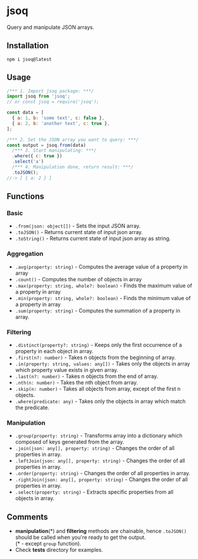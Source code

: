 # jsoq
Query and manipulate JSON arrays.

## Installation
`npm i jsoq@latest`

## Usage
```javascript
/*** 1. Import jsoq package: ***/  
import jsoq from 'jsoq';
// or const jsoq = require('jsoq');

const data = [
  { a: 1, b: 'some text', c: false },
  { a: 2, b: 'another text', c: true },
];

/*** 2. Set the JSON array you want to query: ***/
const output = jsoq.from(data)
  /*** 3. Start manipulating: ***/
  .where({ c: true })
  .select('a')
  /*** 4. Manipulation done, return result: ***/
  .toJSON();
//-> [ { a: 2 } ]
```

## Functions

### Basic
* `.from(json: object[])` - Sets the input JSON array.
* `.toJSON()` - Returns current state of input json array.
* `.toString()` - Returns current state of input json array as string.

### Aggregation
* `.avg(property: string)` - Computes the average value of a property in array
* `.count()` - Computes the number of objects in array
* `.max(property: string, whole?: boolean)` - Finds the maximum value of a property in array
* `.min(property: string, whole?: boolean)` - Finds the minimum value of a property in array
* `.sum(property: string)` - Computes the summation of a property in array.

### Filtering
* `.distinct(property?: string)` - Keeps only the first occurrence of a property in each object in array.
* `.first(n?: number)` - Takes n objects from the beginning of array.
* `.in(property: string, values: any[])` - Takes only the objects in array which property value exists in given array.
* `.last(n?: number)` - Takes n objects from the end of array.
* `.nth(n: number)` - Takes the nth object from array.
* `.skip(n: number)` - Takes all objects from array, except of the first n objects.
* `.where(predicate: any)` - Takes only the objects in array which match the predicate.

### Manipulation
* `.group(property: string)` - Transforms array into a dictionary which composed of keys generated from the array.
* `.join(json: any[], property: string)` - Changes the order of all properties in array.
* `.leftJoin(json: any[], property: string)` - Changes the order of all properties in array.
* `.order(property: string)` - Changes the order of all properties in array.
* `.rightJoin(json: any[], property: string)` - Changes the order of all properties in array.
* `.select(property: string)` - Extracts specific properties from all objects in array.

## Comments
* **manipulation**(\*) and **filtering** methods are chainable, hence `.toJSON()` should be called when you're ready to get the output.  
(\* - except `group` function).
* Check __tests__ directory for examples.